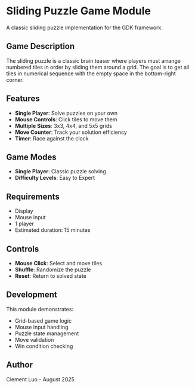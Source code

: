 # Sliding Puzzle Game Module

A classic sliding puzzle implementation for the GDK framework.

## Game Description

The sliding puzzle is a classic brain teaser where players must arrange numbered tiles in order by sliding them around a grid. The goal is to get all tiles in numerical sequence with the empty space in the bottom-right corner.

## Features

- **Single Player**: Solve puzzles on your own
- **Mouse Controls**: Click tiles to move them
- **Multiple Sizes**: 3x3, 4x4, and 5x5 grids
- **Move Counter**: Track your solution efficiency
- **Timer**: Race against the clock

## Game Modes

- **Single Player**: Classic puzzle solving
- **Difficulty Levels**: Easy to Expert

## Requirements

- Display
- Mouse input
- 1 player
- Estimated duration: 15 minutes

## Controls

- **Mouse Click**: Select and move tiles
- **Shuffle**: Randomize the puzzle
- **Reset**: Return to solved state

## Development

This module demonstrates:
- Grid-based game logic
- Mouse input handling
- Puzzle state management
- Move validation
- Win condition checking

## Author

Clement Luo - August 2025 